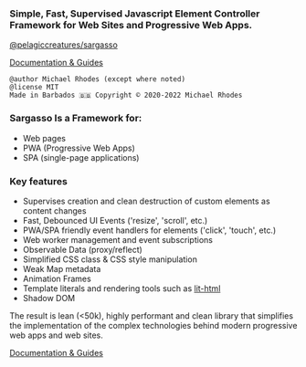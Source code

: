 ### Simple, Fast, Supervised Javascript Element Controller Framework for Web Sites and Progressive Web Apps.

[@pelagiccreatures/sargasso](https://www.npmjs.com/package/@pelagiccreatures/sargasso)

[Documentation & Guides](https://github.com/PelagicCreatures/sargasso/wiki)

```
@author Michael Rhodes (except where noted)
@license MIT
Made in Barbados 🇧🇧 Copyright © 2020-2022 Michael Rhodes
```

### Sargasso Is a Framework for:
* Web pages
* PWA (Progressive Web Apps)
* SPA (single-page applications)

### Key features
* Supervises creation and clean destruction of custom elements as content changes
* Fast, Debounced UI Events ('resize', 'scroll', etc.)
* PWA/SPA friendly event handlers for elements ('click', 'touch', etc.)
* Web worker management and event subscriptions
* Observable Data (proxy/reflect)
* Simplified CSS class & CSS style manipulation
* Weak Map metadata
* Animation Frames
* Template literals and rendering tools such as [lit-html](https://lit-html.polymer-project.org/)
* Shadow DOM

The result is lean (<50k), highly performant and clean library that simplifies the implementation of the complex technologies behind modern progressive web apps and web sites.

[Documentation & Guides](https://github.com/PelagicCreatures/sargasso/wiki)
